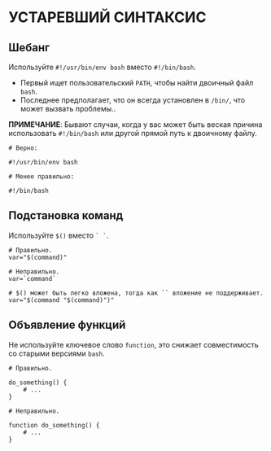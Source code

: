 # УСТАРЕВШИЙ СИНТАКСИС

## Шебанг

Используйте `#!/usr/bin/env bash` вместо `#!/bin/bash`.

- Первый ищет пользовательский `PATH`, чтобы найти двоичный файл `bash`.
- Последнее предполагает, что он всегда установлен в `/bin/`, что может вызвать проблемы..

**ПРИМЕЧАНИЕ**: Бывают случаи, когда у вас может быть веская причина использовать `#!/bin/bash` или другой прямой путь к двоичному файлу.


```shell
# Верно:

#!/usr/bin/env bash

# Менее правильно:

#!/bin/bash
```

## Подстановка команд

Используйте `$()` вместо `` ` ` ``.

```shell
# Правильно.
var="$(command)"

# Неправильно.
var=`command`

# $() может быть легко вложена, тогда как `` вложение не поддерживает.
var="$(command "$(command)")"
```

## Объявление функций

Не используйте ключевое слово `function`, это снижает совместимость со старыми версиями `bash`.

```shell
# Правильно.

do_something() {
    # ...
}

# Неправильно.

function do_something() {
    # ...
}
```

<!-- CHAPTER END -->

